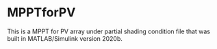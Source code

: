 # MPPTforPV
This is a MPPT for PV array under partial shading condition  file that was built in MATLAB/Simulink version 2020b.

